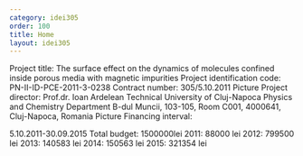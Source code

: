 ```yaml
---
category: idei305
order: 100
title: Home
layout: idei305
---
```


Project title:
The surface effect on the dynamics of molecules confined inside porous media with magnetic impurities
Project identification code: PN-II-ID-PCE-2011-3-0238
Contract number: 305/5.10.2011
 Picture
Project director:
Prof.dr. Ioan Ardelean
Technical University of Cluj-Napoca
Physics and Chemistry Department
B-dul Muncii, 103-105, Room C001,
4000641, Cluj-Napoca,
Romania
 Picture
Financing interval:

5.10.2011-30.09.2015
Total budget: 1500000lei
2011: 88000 lei
2012: 799500 lei
2013: 140583 lei
2014: 150563 lei
2015: 321354 lei
